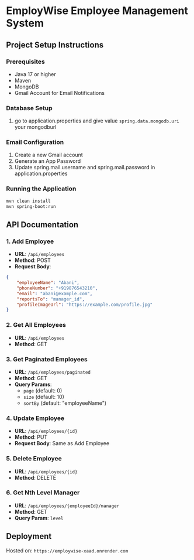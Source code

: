 # EmployWise Employee Management System

## Project Setup Instructions

### Prerequisites
- Java 17 or higher
- Maven
- MongoDB
- Gmail Account for Email Notifications

### Database Setup
1. go to application.properties and give value ```spring.data.mongodb.uri```
  your mongodburl 

### Email Configuration
1. Create a new Gmail account
2. Generate an App Password
3. Update spring.mail.username and spring.mail.password in application.properties

### Running the Application
```bash
mvn clean install
mvn spring-boot:run
```

## API Documentation

### 1. Add Employee
- **URL**: `/api/employees`
- **Method**: POST
- **Request Body**:
```json
{
    "employeeName": "Abani",
    "phoneNumber": "+919876543210",
    "email": "abani@example.com",
    "reportsTo": "manager_id",
    "profileImageUrl": "https://example.com/profile.jpg"
}
```

### 2. Get All Employees
- **URL**: `/api/employees`
- **Method**: GET

### 3. Get Paginated Employees
- **URL**: `/api/employees/paginated`
- **Method**: GET
- **Query Params**: 
  - `page` (default: 0)
  - `size` (default: 10)
  - `sortBy` (default: "employeeName")

### 4. Update Employee
- **URL**: `/api/employees/{id}`
- **Method**: PUT
- **Request Body**: Same as Add Employee

### 5. Delete Employee
- **URL**: `/api/employees/{id}`
- **Method**: DELETE

### 6. Get Nth Level Manager
- **URL**: `/api/employees/{employeeId}/manager`
- **Method**: GET
- **Query Param**: `level`

## Deployment
Hosted on: `https://employwise-xaad.onrender.com`
